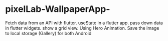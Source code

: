 # pixelLab-WallpaperApp-
Fetch data from an API with flutter. useState in a flutter app. pass down data in flutter widgets. show a grid view. Using Hero Animation. Save the image to local storage (Gallery) for both Android
